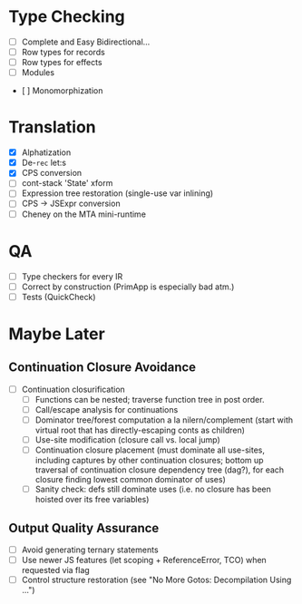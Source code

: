 # Type Checking

- [ ] Complete and Easy Bidirectional...
- [ ] Row types for records
- [ ] Row types for effects
- [ ] Modules
- [ ] Monomorphization

# Translation

- [x] Alphatization
- [x] De-`rec` let:s
- [x] CPS conversion
- [ ] cont-stack 'State' xform
- [ ] Expression tree restoration (single-use var inlining)
- [ ] CPS -> JSExpr conversion
- [ ] Cheney on the MTA mini-runtime

# QA

- [ ] Type checkers for every IR
- [ ] Correct by construction (PrimApp is especially bad atm.)
- [ ] Tests (QuickCheck)

# Maybe Later

## Continuation Closure Avoidance

- [ ] Continuation closurification
    * [ ] Functions can be nested; traverse function tree in post order.
    * [ ] Call/escape analysis for continuations
    * [ ] Dominator tree/forest computation a la nilern/complement (start with virtual root
          that has directly-escaping conts as children)
    * [ ] Use-site modification (closure call vs. local jump)
    * [ ] Continuation closure placement (must dominate all use-sites, including
          captures by other continuation closures; bottom up traversal of continuation
          closure dependency tree (dag?), for each closure finding lowest common dominator
          of uses)
    * [ ] Sanity check: defs still dominate uses (i.e. no closure has been hoisted over its
          free variables)

## Output Quality Assurance

- [ ] Avoid generating ternary statements
- [ ] Use newer JS features (let scoping + ReferenceError, TCO) when requested via flag
- [ ] Control structure restoration (see "No More Gotos: Decompilation Using ...")
